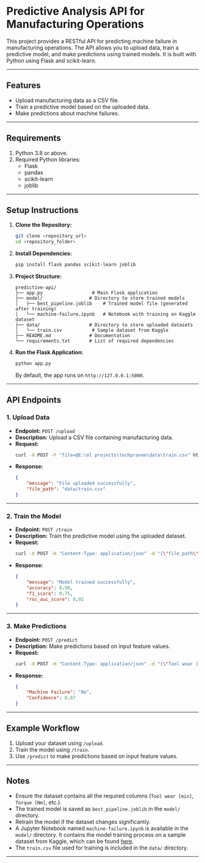 # Predictive Analysis API for Manufacturing Operations

This project provides a RESTful API for predicting machine failure in manufacturing operations. The API allows you to upload data, train a predictive model, and make predictions using trained models. It is built with Python using Flask and scikit-learn.

---

## Features

- Upload manufacturing data as a CSV file.
- Train a predictive model based on the uploaded data.
- Make predictions about machine failures.

---

## Requirements

1. Python 3.8 or above.
2. Required Python libraries:
   - Flask
   - pandas
   - scikit-learn
   - joblib

---

## Setup Instructions

1. **Clone the Repository:**

   ```bash
   git clone <repository_url>
   cd <repository_folder>
   ```

2. **Install Dependencies:**

   ```bash
   pip install flask pandas scikit-learn joblib
   ```

3. **Project Structure:**

   ```plaintext
   predictive-api/
   ├── app.py                  # Main Flask application
   ├── model/                 # Directory to store trained models
   │   ├── best_pipeline.joblib    # Trained model file (generated after training)
   │   └── machine-failure.ipynb   # Notebook with training on Kaggle dataset
   ├── data/                  # Directory to store uploaded datasets
   │   └── train.csv           # Sample dataset from Kaggle
   ├── README.md              # Documentation
   └── requirements.txt       # List of required dependencies
   ```

4. **Run the Flask Application:**

   ```bash
   python app.py
   ```

   By default, the app runs on `http://127.0.0.1:5000`.

---

## API Endpoints

### 1. **Upload Data**

- **Endpoint:** `POST /upload`
- **Description:** Upload a CSV file containing manufacturing data.
- **Request:**
  ```bash
  curl -X POST -F "file=@E:\ml projects\techpranee\data\train.csv" http://127.0.0.1:5000/upload
  ```
- **Response:**
  ```json
  {
      "message": "File uploaded successfully",
      "file_path": "data/train.csv"
  }
  ```

---

### 2. **Train the Model**

- **Endpoint:** `POST /train`
- **Description:** Train the predictive model using the uploaded dataset.
- **Request:**
  ```bash
  curl -X POST -H "Content-Type: application/json" -d "{\"file_path\": \"data/train.csv\"}" http://127.0.0.1:5000/train
  ```
- **Response:**
  ```json
  {
      "message": "Model trained successfully",
      "accuracy": 0.90,
      "f1_score": 0.75,
      "roc_auc_score": 0.92
  }
  ```

---

### 3. **Make Predictions**

- **Endpoint:** `POST /predict`
- **Description:** Make predictions based on input feature values.
- **Request:**
  ```bash
  curl -X POST -H "Content-Type: application/json" -d "{\"Tool wear [min]\": 120, \"Torque [Nm]\": 50, \"Rotational speed [rpm]\": 1500}" http://127.0.0.1:5000/predict
  ```
- **Response:**
  ```json
  {
      "Machine Failure": "No",
      "Confidence": 0.87
  }
  ```

---

## Example Workflow

1. Upload your dataset using `/upload`.
2. Train the model using `/train`.
3. Use `/predict` to make predictions based on input feature values.

---

## Notes

- Ensure the dataset contains all the required columns (`Tool wear [min]`, `Torque [Nm]`, etc.).
- The trained model is saved as `best_pipeline.joblib` in the `model/` directory.
- Retrain the model if the dataset changes significantly.
- A Jupyter Notebook named `machine-failure.ipynb` is available in the `model/` directory. It contains the model training process on a sample dataset from Kaggle, which can be found [here](https://www.kaggle.com/competitions/machine-failure-prediction-iti-data-science).
- The `train.csv` file used for training is included in the `data/` directory.

---
